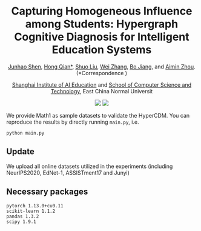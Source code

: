 <div align='center'>
<h1>Capturing Homogeneous Influence among Students: Hypergraph Cognitive Diagnosis for Intelligent Education Systems </h1>
<a href='https://www.jhshen.cn/'>Junhao Shen</a>, <a href='https://faculty.ecnu.edu.cn/_s16/qh_en/main.psp'>Hong Qian*</a>, <a href='https://scholar.google.com/citations?user=sRoqbLwAAAAJ&hl=en'>Shuo Liu</a>, <a href='https://faculty.ecnu.edu.cn/_s16/zw2_en_6444/main.psp'>Wei Zhang</a>, <a href='https://faculty.ecnu.edu.cn/_s8/jb2_en/main.psp'>Bo Jiang</a>, and <a href='https://faculty.ecnu.edu.cn/_s16/zam_en/main.psp'>Aimin Zhou</a>. (*Correspondence )

<a href='https://aiedu.ecnu.edu.cn/'>Shanghai Institute of AI Education</a> and <a href='http://www.cs.ecnu.edu.cn/'>School of Computer Science and Technology</a>, East China Normal Universit

 <a href='https://hypercdm.kdd24.jhshen.cn/'><img src='https://img.shields.io/badge/Project-Page-Green'></a>
 <a href='https://drive.google.com/file/d/1kEv0dEOGmPdD625LS3Y1q5PAkB71PHl-/view'><img src='https://img.shields.io/badge/Paper-PDF-orange'></a> 

</div>

We provide Math1 as sample datasets to validate the HyperCDM. You can reproduce the results by directly running `main.py`, i.e.
```
python main.py
```

## Update
We upload all online datasets utilized in the experiments (including NeurIPS2020, EdNet-1, ASSISTment17 and Junyi)

## Necessary packages
```
pytorch 1.13.0+cu0.11
scikit-learn 1.1.2
pandas 1.3.2
scipy 1.9.1
```
